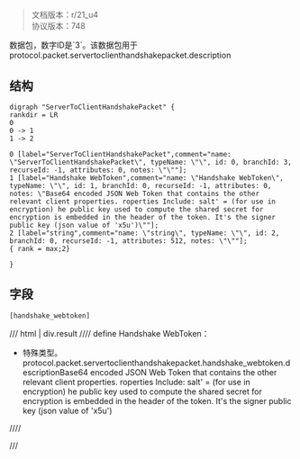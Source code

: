 # <!-- md:samp ServerToClientHandshakePacket -->

> 文档版本：r/21_u4<br/>协议版本：748

<!-- md:samp ServerToClientHandshakePacket -->数据包，数字ID是`3`。该数据包用于protocol.packet.servertoclienthandshakepacket.description

## 结构

```viz
digraph "ServerToClientHandshakePacket" {
rankdir = LR
0
0 -> 1
1 -> 2

0 [label="ServerToClientHandshakePacket",comment="name: \"ServerToClientHandshakePacket\", typeName: \"\", id: 0, branchId: 3, recurseId: -1, attributes: 0, notes: \"\""];
1 [label="Handshake WebToken",comment="name: \"Handshake WebToken\", typeName: \"\", id: 1, branchId: 0, recurseId: -1, attributes: 0, notes: \"Base64 encoded JSON Web Token that contains the other relevant client properties. roperties Include: salt' = (for use in encryption) he public key used to compute the shared secret for encryption is embedded in the header of the token. It's the signer public key (json value of 'x5u')\""];
2 [label="string",comment="name: \"string\", typeName: \"\", id: 2, branchId: 0, recurseId: -1, attributes: 512, notes: \"\""];
{ rank = max;2}

}

```

## 字段

```title='ServerToClientHandshakePacket'
[handshake_webtoken]
```

/// html | div.result
//// define
Handshake WebToken：[<!-- md:samp string -->](../types/string.md)

- 特殊类型。protocol.packet.servertoclienthandshakepacket.handshake_webtoken.descriptionBase64 encoded JSON Web Token that contains the other relevant client properties. roperties Include: salt' = (for use in encryption) he public key used to compute the shared secret for encryption is embedded in the header of the token. It's the signer public key (json value of 'x5u')


////

///

